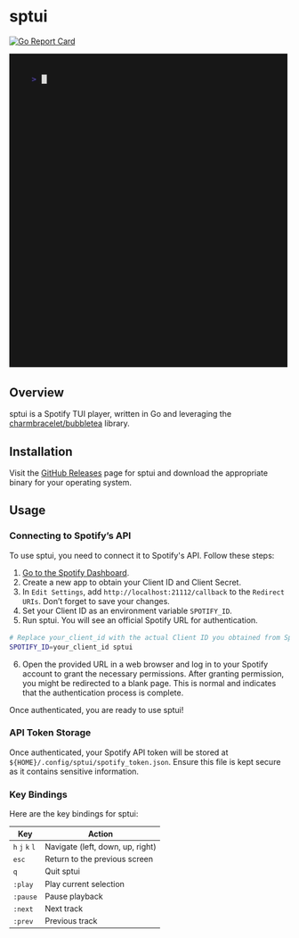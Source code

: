 # sptui
[![Go Report Card](https://goreportcard.com/badge/github.com/szktkfm/spotui)](https://goreportcard.com/report/github.com/szktkfm/sptoui)

<img src="assets/demo.gif" width="500">

## Overview
sptui is a Spotify TUI player, written in Go and leveraging the  [charmbracelet/bubbletea](https://github.com/charmbracelet/bubbletea)  library. 

## Installation
Visit the  [GitHub Releases](https://github.com/szktkfm/sptui/releases) page for sptui and download the appropriate binary for your operating system.

## Usage
### Connecting to Spotify’s API
To use sptui, you need to connect it to Spotify's API. Follow these steps:

1. [Go to the Spotify Dashboard](https://developer.spotify.com/dashboard).
2. Create a new app to obtain your Client ID and Client Secret.
3. In `Edit Settings`, add `http://localhost:21112/callback` to the `Redirect URIs`. Don’t forget to save your changes.
4. Set your Client ID as an environment variable `SPOTIFY_ID`. 
5. Run sptui. You will see an official Spotify URL for authentication.

```bash
# Replace your_client_id with the actual Client ID you obtained from Spotify.
SPOTIFY_ID=your_client_id sptui
```
6. Open the provided URL in a web browser and log in to your Spotify account to grant the necessary permissions.
After granting permission, you might be redirected to a blank page. This is normal and indicates that the authentication process is complete.

Once authenticated, you are ready to use sptui!

### API Token Storage
Once authenticated, your Spotify API token will be stored at `${HOME}/.config/sptui/spotify_token.json`. Ensure this file is kept secure as it contains sensitive information.

### Key Bindings
Here are the key bindings for sptui:

| Key       | Action                           |
|-----------|----------------------------------|
| `h` `j` `k` `l` | Navigate (left, down, up, right) |
| `esc`     | Return to the previous screen           |
| `q`       | Quit sptui                       |
| `:play`   | Play current selection           |
| `:pause`  | Pause playback                   |
| `:next`   | Next track                       |
| `:prev`   | Previous track                   |

